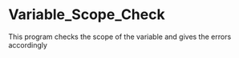 # Variable_Scope_Check

This program checks the scope of the variable and gives the errors accordingly
